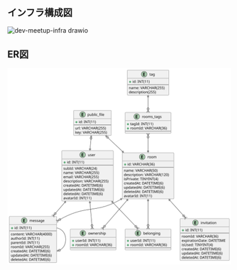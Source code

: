 ## インフラ構成図
![dev-meetup-infra drawio](https://user-images.githubusercontent.com/64186927/195045823-c79b84f6-91b0-461f-86b4-8c78ea586df9.svg)

## ER図
![er-diagram](./out/api/er-diagram/er.svg)
